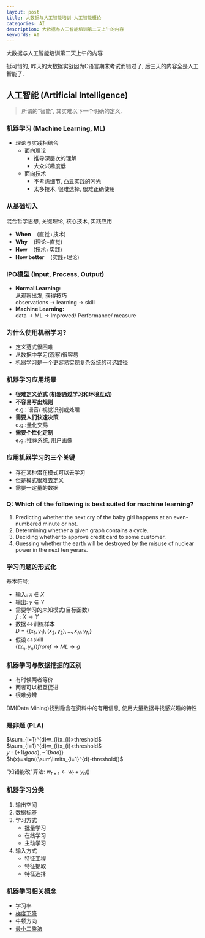 ```yaml
---
layout: post
title: 大数据与人工智能培训-人工智能概论
categories: AI
description: 大数据与人工智能培训第二天上午的内容
keywords: AI
---
```


大数据与人工智能培训第二天上午的内容
    
挺可惜的, 昨天的大数据实战因为C语言期末考试而错过了, 后三天的内容全是人工智能了.

## 人工智能 (Artificial Intelligence)  
> 所谓的"智能", 其实难以下一个明确的定义.   

### 机器学习 (Machine Learning, ML)  
- 理论与实践相结合  
	- 面向理论  
		- 推导深层次的理解  
		- 大众兴趣度低  
	- 面向技术  
		- 不考虑细节, 凸显实践的闪光  
		- 太多技术, 很难选择, 很难正确使用  
		
### 从基础切入  
混合哲学思想, 关键理论, 核心技术, 实践应用  
- <strong>When</strong>&nbsp;&nbsp;&nbsp;&nbsp;(直觉+技术)  
- <strong>Why</strong>&nbsp;&nbsp;&nbsp;&nbsp;(理论+直觉)  
- <strong>How</strong>&nbsp;&nbsp;&nbsp;&nbsp;(技术+实践)   
- <strong>How better</strong>&nbsp;&nbsp;&nbsp;&nbsp;(实践+理论)   

### IPO模型 (Input, Process, Output)  
- __Normal Learning:__  
从观察出发, 获得技巧    
observations $\rightarrow$ learning $\rightarrow$ skill  
- __Machine Learning:__  
data $\rightarrow$ ML $\rightarrow$ Improved/ Performance/ measure  

### 为什么使用机器学习?  
- 定义范式很困难  
- 从数据中学习(观察)很容易  
- 机器学习是一个更容易实现复杂系统的可选路径  

### 机器学习应用场景   
- __很难定义范式 (机器通过学习和环境互动)__  
- __不容易写出规则__  
	e.g.: 语音/ 视觉识别或处理   
- __需要人们快速决策__  
	e.g.:量化交易  
- __需要个性化定制__  
	e.g.:推荐系统, 用户画像  
 
 
### 应用机器学习的三个关键  
- 存在某种潜在模式可以去学习  
- 但是模式很难去定义   
- 需要一定量的数据  

### Q: Which of the following is best suited for machine learning?  
1. Predicting whether the next cry of the baby girl happens at an even-numbered minute or not.  
2. Determining whether a given graph contains a cycle.  
3. Deciding whether to approve credit card to some customer.  
4. Guessing whether the earth will be destroyed by the misuse of nuclear power in the next ten yerars.  

### 学习问题的形式化   
基本符号:   
- 输入: $x \in X$   
- 输出: $y \in Y$  
- 需要学习的未知模式(目标函数)   
	$f: X \rightarrow Y$   
- 数据$\leftrightarrow$训练样本   
	$D=\lbrace(x_{1},y_{1}),(x_{2},y_{2}),...,{x_{N},y_{N}}\rbrace$  
- 假设$\leftrightarrow$skill    
	$\lbrace(x_{n},y_{n})\rbrace from f \rightarrow ML \rightarrow g$  
		
### 机器学习与数据挖掘的区别
- 有时候两者等价   
- 两者可以相互促进   
- 很难分辨  

DM(Data Mining)找到隐含在资料中的有用信息, 使用大量数据寻找感兴趣的特性   

### 是非题 (PLA)  
$\sum_{i=1}^{d}w_{i}x_{i}>threshold$  
$\sum_{i=1}^{d}w_{i}x_{i}<threshold$  
$y: \lbrace+1(good),-1(bad)\rbrace$  
$h(x)=sign((\sum\limits_{i=1}^{d}-threshold))$  
  
"知错能改"算法: $w_{t+1} \leftarrow w_{t}+y_{n}()$  

### 机器学习分类  
1. 输出空间  
2. 数据标签  
3. 学习方式  
	- 批量学习  
	- 在线学习  
	- 主动学习  
4. 输入方式  
	- 特征工程    
	- 特征提取  
	- 特征选择  

### 机器学习相关概念  
- 学习率  
- [梯度下降](https://baike.baidu.com/item/梯度下降)  
- 牛顿方向  
- [最小二乘法](https://baike.baidu.com/item/最小二乘法)  





















